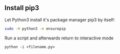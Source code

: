 ## Install pip3

Let Python3 install it's package manager pip3 by itself:
```sh
sudo -H python3 -m ensurepip
```

Run a script and afterwards return to interactive mode
```
python -i <filename.py>
```

